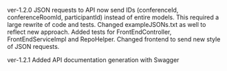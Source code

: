 ver-1.2.0
    JSON requests to API now send IDs (conferenceId, conferenceRoomId, participantId) instead of entire models. This required a large rewrite of code and tests.
        Changed exampleJSONs.txt as well to reflect new approach.
    Added tests for FrontEndController, FrontEndServiceImpl and RepoHelper.
    Changed frontend to send new style of JSON requests.

ver-1.2.1
    Added API documentation generation with Swagger